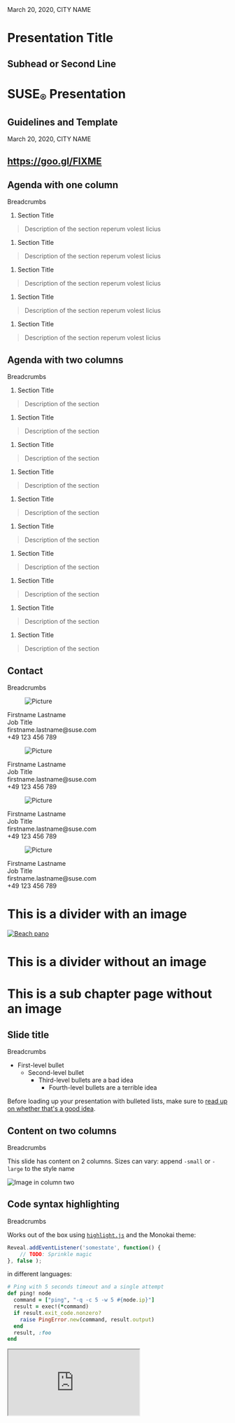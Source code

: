 <!-- .slide: data-state="cover" id="cover-page" data-timing="20" -->
<div class="date-location">March 20, 2020, CITY NAME</div>

<div class="title">
    <h1>Presentation Title</h1>
    <h2>Subhead or Second Line</h2>
</div>


<!-- .slide: data-state="cover-image" id="cover-page-image" data-timing="20" data-menu-title="Cover slide with QR code" -->
<div class="title">
    <h1>SUSE<sub>&reg;</sub> Presentation</h1>
    <h2>Guidelines and Template</h2>
</div>

<div class="date-location">March 20, 2020, CITY NAME</div>

<div class="image">
    <div class="qr-embedded-wrapper">
        <div class="qrcode" id="qrcode-talk-embedded" />
    </div>
    <h2><a href="https://goo.gl/FIXME" target="_blank"
           id="talk-embedded">https://goo.gl/FIXME</a></h2>
</div>


<!-- .slide: data-state="normal toc" id="agenda-1col" data-timing="20s" data-menu-title="Agenda with one column" -->
## Agenda with one column

<div class="breadcrumbs">Breadcrumbs</div>

1. Section Title
> Description of the section reperum volest licius

1. Section Title
> Description of the section reperum volest licius

1. Section Title
> Description of the section reperum volest licius

1. Section Title
> Description of the section reperum volest licius

1. Section Title
> Description of the section reperum volest licius


<!-- .slide: data-state="normal toc" id="agenda-2col" data-timing="20s" data-menu-title="Agenda with two columns" -->
## Agenda with two columns

<div class="breadcrumbs">Breadcrumbs</div>

1. Section Title
> Description of the section

1. Section Title
> Description of the section

1. Section Title
> Description of the section

1. Section Title
> Description of the section

1. Section Title
> Description of the section

<!-- .element class="column" -->

1. Section Title
> Description of the section

1. Section Title
> Description of the section

1. Section Title
> Description of the section

1. Section Title
> Description of the section

1. Section Title
> Description of the section

<!-- .element class="column" -->


<!-- .slide: data-state="normal contact" id="contact" data-timing="20s" data-menu-title="Contact" -->
## Contact

<div class="breadcrumbs">Breadcrumbs</div>

<div class="contacts">
  <div class="contact">
    <figure class="picture">
      <img data-src="../images/SUSE/user-placeholder.svg" alt="Picture" />
    </figure>
    <div class="name">Firstname Lastname</div>
    <div class="job">Job Title</div>
    <div class="email">firstname.lastname@suse.com</div>
    <div class="phone">+49 123 456 789</div>
  </div>

  <div class="contact">
    <figure class="picture">
      <img data-src="../images/SUSE/user-placeholder.svg" alt="Picture" />
    </figure>
    <div class="name">Firstname Lastname</div>
    <div class="job">Job Title</div>
    <div class="email">firstname.lastname@suse.com</div>
    <div class="phone">+49 123 456 789</div>
  </div>

  <div class="contact">
    <figure class="picture">
      <img data-src="../images/SUSE/user-placeholder.svg" alt="Picture" />
    </figure>
    <div class="name">Firstname Lastname</div>
    <div class="job">Job Title</div>
    <div class="email">firstname.lastname@suse.com</div>
    <div class="phone">+49 123 456 789</div>
  </div>

  <div class="contact">
    <figure class="picture">
      <img data-src="../images/SUSE/user-placeholder.svg" alt="Picture" />
    </figure>
    <div class="name">Firstname Lastname</div>
    <div class="job">Job Title</div>
    <div class="email">firstname.lastname@suse.com</div>
    <div class="phone">+49 123 456 789</div>
  </div>
</div>


<!-- .slide: data-state="divider-image" id="divider-image" data-timing="20s" data-menu-title="Divider with image" -->
# This is a divider with an image

<a title="By Fraser Hart (http://www.hermitagebay.com) [GFDL (http://www.gnu.org/copyleft/fdl.html) or CC BY-SA 3.0 (http://creativecommons.org/licenses/by-sa/3.0)], via Wikimedia Commons" href="https://commons.wikimedia.org/wiki/File%3ABeach_pano.jpg">
    <img alt="Beach pano" src="images/beach-pano-16x9.jpg"/>
</a>


<!-- .slide: data-state="divider" id="divider-no-image" data-timing="20s" data-menu-title="Divider without image" -->
# This is a divider without an image


<!-- .slide: data-state="subchapter" id="subchapter" data-timing="20s" data-menu-title="Subchapter page" -->
# This is a sub chapter page without an image


<!-- .slide: data-state="normal" id="nested-lists" data-timing="20s" data-menu-title="Standard text slide" -->
## Slide title

<div class="breadcrumbs">Breadcrumbs</div>

*   First-level bullet
    *   Second-level bullet
        *   Third-level bullets are a bad idea
            *   Fourth-level bullets are a terrible idea

Before loading up your presentation with bulleted lists, make sure to
[read up on whether that's a good idea](https://www.google.com/search?q=slides+bullets).


<!-- .slide: data-state="normal" id="columns" data-timing="20s" data-menu-title="Content on two columns" -->
## Content on two columns

<div class="breadcrumbs">Breadcrumbs</div>

This slide has content on 2 columns.
Sizes can vary: append `-small` or `-large` to the style name

<!-- .element class="column" -->

![Image in column two](../images/beach-pano-16x9.jpg)

<!-- .element class="column" -->


<!-- .slide: data-state="normal" id="syntax-highlighting" -->
## Code syntax highlighting

<div class="breadcrumbs">Breadcrumbs</div>

Works out of the box using [`highlight.js`](https://highlightjs.org/)
and the Monokai theme:

```js
Reveal.addEventListener('somestate', function() {
    // TODO: Sprinkle magic
}, false );
```

in different languages:

```ruby
# Ping with 5 seconds timeout and a single attempt
def ping! node
  command = ["ping", "-q -c 5 -w 5 #{node.ip}"]
  result = exec!(*command)
  if result.exit_code.nonzero?
    raise PingError.new(command, result.output)
  end
  result, :foo
end
```


<!-- .slide: data-state="blank" class="full-screen" id="live-demo" data-menu-title="Live demo" -->
<!-- This will embed a terminal in the slide, so that you can do live demos from the CLI.  You need to have shellinabox installed and then run the bin/shellinabox wrapper script -->
<iframe src="http://localhost:4242" />


<!-- .slide: data-state="divider" id="full-screen-images" data-timing="10s" -->
# Full screen images


<!-- .slide: data-state="blank-slide" class="full-screen" id="full-screen-image-1" data-menu-title="Full screen image" data-timing="10s" -->
<a title="By Fraser Hart (http://www.hermitagebay.com) [GFDL (http://www.gnu.org/copyleft/fdl.html) or CC BY-SA 3.0 (http://creativecommons.org/licenses/by-sa/3.0)], via Wikimedia Commons" href="https://commons.wikimedia.org/wiki/File%3ABeach_pano.jpg">
    <img alt="Beach pano" src="images/beach-pano-16x9.jpg"/>
</a>


<!-- .slide: data-state="blank-slide" class="full-screen" id="full-screen-image-2" data-menu-title="Tall full screen image" data-timing="10s" -->
<a title="By Fraser Hart (http://www.hermitagebay.com) [GFDL (http://www.gnu.org/copyleft/fdl.html) or CC BY-SA 3.0 (http://creativecommons.org/licenses/by-sa/3.0)], via Wikimedia Commons" href="https://commons.wikimedia.org/wiki/File%3ABeach_pano.jpg">
    <img alt="Beach pano" src="images/beach-pano-tall.jpg"/>
</a>


<!-- .slide: data-state="blank-slide" class="full-screen" id="full-screen-image-3" data-menu-title="Wide full screen image" data-timing="10s" -->
<a title="By Fraser Hart (http://www.hermitagebay.com) [GFDL (http://www.gnu.org/copyleft/fdl.html) or CC BY-SA 3.0 (http://creativecommons.org/licenses/by-sa/3.0)], via Wikimedia Commons" href="https://commons.wikimedia.org/wiki/File%3ABeach_pano.jpg">
    <img alt="Beach pano" src="images/beach-pano-wide.jpg"/>
</a>
